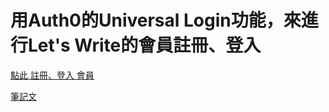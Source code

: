 # 用Auth0的Universal Login功能，來進行Let's Write的會員註冊、登入

[點此 註冊、登入 會員](https://letswritetw.github.io/letswrite-auth0-login/)

[筆記文](https://letswrite.tw/auth0-login/)